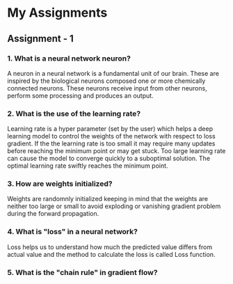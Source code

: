 # My Assignments

## Assignment - 1

### 1. What is a neural network neuron?
A neuron in a neural network is a fundamental unit of our brain. These are inspired by the biological neurons composed one or more chemically connected neurons.
These neurons receive input from other neurons, perform some processing and produces an output.

### 2. What is the use of the learning rate?
Learning rate is a hyper parameter (set by the user) which helps a deep learning model to control the weights of the network with 
respect to loss gradient. If the the learning rate is too small it may require many updates before reaching the minimum point or 
may get stuck. Too large learning rate can cause the model to converge quickly to a suboptimal solution. The optimal learning
rate swiftly reaches the minimum point.

### 3. How are weights initialized?
Weights are randomnly initialized keeping in mind that the weights are neither too large or small to avoid exploding or vanishing gradient problem
during the forward propagation. 

### 4. What is "loss" in a neural network?
Loss helps us to understand how much the predicted value differs from actual value and the method to calculate the loss is called Loss function.

### 5. What is the "chain rule" in gradient flow?


